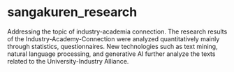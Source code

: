 # sangakuren_research
Addressing the topic of industry-academia connection. The research results of the Industry-Academy-Connection were analyzed quantitatively mainly through statistics, questionnaires. New technologies such as text mining, natural language processing, and generative AI further analyze the texts related to the University-Industry Alliance.
